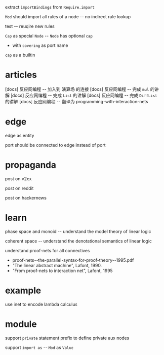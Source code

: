 extract `importBindings` from `Require.import`

`Mod` should import all rules of a node -- no indirect rule lookup

test -- reuqire new rules

`Cap` as special `Node` -- `Node` has optional `cap`

- with `covering` as port name

`cap` as a builtin

# articles

[docs] 反应网编程 -- 加入到 演算场 的连接
[docs] 反应网编程 -- 完成 `mul` 的讲解
[docs] 反应网编程 -- 完成 `List` 的讲解
[docs] 反应网编程 -- 完成 `DiffList` 的讲解
[docs] 反应网编程 -- 翻译为 programming-with-interaction-nets

# edge

edge as entity

port should be connected to edge instead of port

# propaganda

post on v2ex

post on reddit

post on hackernews

# learn

phase space and monoid -- understand the model theory of linear logic

coherent space -- understand the denotational semantics of linear logic

understand proof-nets for all connectives

- proof-nets--the-parallel-syntax-for-proof-theory--1995.pdf
- "The linear abstract machine", Lafont, 1990.
- "From proof-nets to interaction net", Lafont, 1995

# example

use inet to encode lambda calculus

# module

support `private` statement prefix to define private aux nodes

support `import as` -- `Mod` as `Value`
